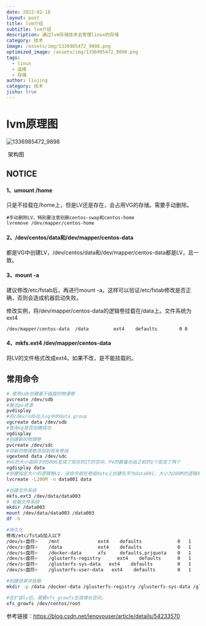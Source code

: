 ```yaml
---
date: 2022-02-18
layout: post
title: lvm介绍
subtitle: lvm介绍
description: 通过lvm存储技术去管理linux的存储
category: 技术
image: /assets/img/1336985472_9898.png
optimized_image: /assets/img/1336985472_9898.png
tags:
  - linux
  - 运维
  - 存储
author: liujing
category: 技术
jishu: true
---
```


# lvm原理图

![1336985472_9898](C:\Users\LiuJing\Desktop\03-TyporaDoc\images\1336985472_9898.png)

​                                                                                                            架构图

## NOTICE

#### 1、umount /home

只是不挂载在/home上，但是LV还是存在，会占用VG的存储。需要手动删除。

```shell
#手动删除LV，特别要注意别删centos-swap和centos-home
lvremove /dev/mapper/centos-home
```



#### 2、/dev/centos/data和/dev/mapper/centos-data

都是VG中创建LV，/dev/centos/data和/dev/mapper/centos-data都是LV，且一致。



#### 3、mount -a

建议修改/etc/fstab后，再进行mount -a。这样可以验证/etc/fstab修改是否正确，否则会造成机器启动失败。

修改实例，将/dev/mapper/centos-data的逻辑卷挂载在/data上。文件系统为ext4

```
/dev/mapper/centos-data  /data         ext4    defaults        0 0
```



#### 4、mkfs.ext4 /dev/mapper/centos-data

将LV的文件格式改成ext4。如果不改，是不能挂载的。





## 常用命令

```bash
# 使用sdb创建基于磁盘的物理卷
pvcreate /dev/sdb
#展示pv资源
pvdisplay
#将/dev/sdb拉入vg中的data group
vgcreate data /dev/sdb
#查询vg是否创建成功
vgdisplay
#创建新的物理卷
pvcreate /dev/sdc
#将新的物理卷添加到现有卷组
vgextend data /dev/sdc
#VG的大小由刚才的500G变成了现在的1T的空间，PV的数量也由之前的1个变成了两个
vgdisplay data
#创建指定大小的逻辑卷LV，该命令就在卷组data上创建名字为data001，大小为200M的逻辑卷，并且设备入口为/dev/data/data001（data为卷组名，data001为逻辑卷名）。
lvcreate -L200M -n data001 data

#创建文件系统
mkfs.ext3 /dev/data/data003
# 挂载文件系统
mkdir /data003
mount /dev/data/data003 /data003
df -h

#持久化
修改/etc/fstab加入以下
/dev/s<盘符>    /mnt              ext4    defaults             0   1          // 作用于日志存储
/dev/s<盘符>    /data             ext4    defaults             0   1          // 作用于工作目录
/dev/s<盘符>    /docker-data      xfs     defaults,prjquota    0   1          // 作用于docker-data，必须是xfs,有prjquota
/dev/s<盘符>    /glusterfs-registry      ext4    defaults      0   1          // 作用于公共镜像仓库
/dev/s<盘符>    /glusterfs-sys-data   ext4    defaults         0   1          // 作用于系统依赖存储
/dev/s<盘符>    /glusterfs-user-data   ext4    defaults        0   1          // 作用于BML平台用户存储

#创建目录并挂载
mkdir -p /data /docker-data /glusterfs-registry /glusterfs-sys-data /glusterfs-user-data && mount -a

#在扩容lv后，需要xfs_growfs生效增长空间。
xfs_growfs /dev/centos/root
```

参考链接：https://blog.csdn.net/lenovouser/article/details/54233570

